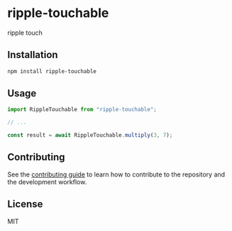 # ripple-touchable

ripple touch

## Installation

```sh
npm install ripple-touchable
```

## Usage

```js
import RippleTouchable from "ripple-touchable";

// ...

const result = await RippleTouchable.multiply(3, 7);
```

## Contributing

See the [contributing guide](CONTRIBUTING.md) to learn how to contribute to the repository and the development workflow.

## License

MIT

